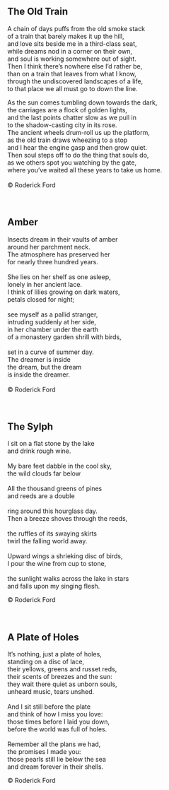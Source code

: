 ## The Old Train

A chain of days puffs from the old smoke stack <br>
of a train that barely makes it up the hill,<br>
and love sits beside me in a third-class seat,<br>
while dreams nod in a corner on their own,<br>
and soul is working somewhere out of sight.<br>
Then I think there’s nowhere else I’d rather be,<br>
than on a train that leaves from what I know,<br>
through the undiscovered landscapes of a life,<br>
to that place we all must go to down the line.<br>

As the sun comes tumbling down towards the dark, <br>
the carriages are a flock of golden lights,<br>
and the last points chatter slow as we pull in<br>
to the shadow-casting city in its rose. <br>
The ancient wheels drum-roll us up the platform,<br>
as the old train draws wheezing to a stop<br>
and I hear the engine gasp and then grow quiet.<br>
Then soul steps off to do the thing that souls do,<br>
as we others spot you watching by the gate,<br>
where you’ve waited all these years to take us home.<br>
<br>
© Roderick Ford
<br>
<br>
<br>
## Amber

Insects dream in their vaults of amber<br>
around her parchment neck.<br>
The atmosphere has preserved her<br>
for nearly three hundred years.<br>
<br>
She lies on her shelf as one asleep,<br>
lonely in her ancient lace.<br>
I think of lilies growing on dark waters,<br>
petals closed for night;<br>
<br>
see myself as a pallid stranger,<br>
intruding suddenly at her side,<br>
in her chamber under the earth<br>
of a monastery garden shrill with birds,<br>
<br>
set in a curve of summer day.<br>
The dreamer is inside<br>
the dream, but the dream<br>
is inside the dreamer.<br>
<br>
© Roderick Ford
<br>
<br>
<br>
## The Sylph

I sit on a flat stone by the lake<br>
and drink rough wine.<br>
<br>
My bare feet dabble in the cool sky,<br>
the wild clouds far below<br>
<br>
All the thousand greens of pines<br>
and reeds are a double<br>
<br>
ring around this hourglass day.<br>
Then a breeze shoves through the reeds,<br>
<br>
the ruffles of its swaying skirts <br>
twirl the falling world away.<br>
<br>
Upward wings a shrieking disc of birds,<br>
I pour the wine from cup to stone,<br>
<br>
the sunlight walks across the lake in stars<br>
and falls upon my singing flesh.<br>

© Roderick Ford
<br>
<br>
<br>
## A Plate of Holes

It’s nothing, just a plate of holes,<br>
standing on a disc of lace,<br>
their yellows, greens and russet reds,<br>
their scents of breezes and the sun:<br>
they wait there quiet as unborn souls,<br>
unheard music, tears unshed.<br>
<br>
And I sit still before the plate<br>
and think of how I miss you love:<br>
those times before I laid you down,<br>
before the world was full of holes.<br>
<br>
Remember all the plans we had,<br>
the promises I made you:<br>
those pearls still lie below the sea<br>
and dream forever in their shells.<br>

© Roderick Ford

